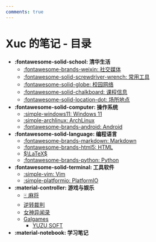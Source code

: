 ```yaml
---
comments: true
---
```


# Xuc 的笔记 - 目录

- **:fontawesome-solid-school: 清华生活**
    - [:fontawesome-brands-weixin: 社交媒体](tsinghua/socialmedia.md)
    - [:fontawesome-solid-screwdriver-wrench: 常用工具](tsinghua/utilities.md)
    - [:fontawesome-solid-globe: 校园网络](tsinghua/network.md)
    - [:fontawesome-solid-chalkboard: 课程信息](tsinghua/courses.md)
    - [:fontawesome-solid-location-dot: 场所地点](tsinghua/locations.md)
- **:fontawesome-solid-computer: 操作系统**
    - [:simple-windows11: Windows 11](os/windows11.md)
    - [:simple-archlinux: ArchLinux](os/archlinux.md)
    - [:fontawesome-brands-android: Android](os/android.md)
- **:fontawesome-solid-language: 编程语言**
    - [:fontawesome-brands-markdown: Markdown](languages/markdown.md)
    - [:fontawesome-brands-html5: HTML](languages/html.md)
    - [$\LaTeX$](languages/latex.md)
    - [:fontawesome-brands-python: Python](languages/python.md)
- **:fontawesome-solid-terminal: 工具软件**
    - [:simple-vim: Vim](softwares/vim.md)
    - [:simple-platformio: PlatformIO](softwares/platformio.md)
- **:material-controller: 游戏与娱乐**
    - [:mahjong: 麻将](games/mahjong.md)
    - [逆转裁判](games/aceattorney.md)
    - [女神异闻录](games/persona.md)
    - [Galgames](games/galgames/index.md)
        - [YUZU SOFT](games/galgames/yuzusoft.md)
- **:material-notebook: 学习笔记**